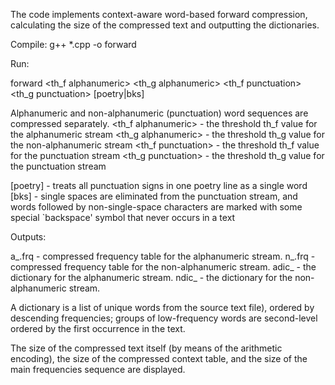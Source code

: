 The code implements context-aware word-based forward compression, calculating the size of the compressed text and outputting the dictionaries.

Compile: g++ *.cpp -o forward

Run:

forward <text file name> <th_f alphanumeric> <th_g alphanumeric> <th_f punctuation> <th_g punctuation> [poetry|bks]

Alphanumeric and non-alphanumeric (punctuation) word sequences are compressed separately.
<th_f alphanumeric> - the threshold th_f value for the alphanumeric stream
<th_g alphanumeric> - the threshold th_g value for the non-alphanumeric stream 
<th_f punctuation> - the threshold th_f value for the punctuation stream 
<th_g punctuation> - the threshold th_g value for the punctuation stream 

[poetry] - treats all punctuation signs in one poetry line as a single word
[bks] - single spaces are eliminated from the punctuation stream, and words followed by non-single-space characters are marked with some special `backspace' symbol that never occurs in a text

Outputs:

a_<file name>.frq - compressed frequency table for the alphanumeric stream.
n_<file name>.frq - compressed frequency table for the non-alphanumeric stream.
adic_<file name> - the dictionary for the alphanumeric stream.
ndic_<file name> - the dictionary for the non-alphanumeric stream.

A dictionary is a list of unique words from the source text file), ordered by descending frequencies; groups of low-frequency words are second-level ordered by the first occurrence in the text.

The size of the compressed text itself (by means of the arithmetic encoding), the size of the compressed context table, and the size of the main frequencies sequence are displayed.
